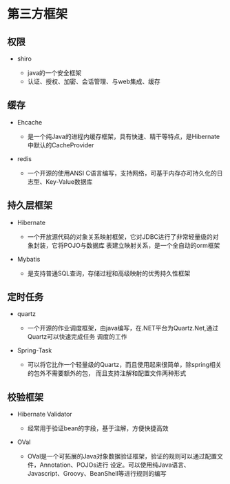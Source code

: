 # 第三方框架

## 权限
* shiro
   
   * java的一个安全框架
   * 认证、授权、加密、会话管理、与web集成、缓存
  
## 缓存
* Ehcache
   
   * 是一个纯Java的进程内缓存框架，具有快速、精干等特点，是Hibernate中默认的CacheProvider
* redis
   
   * 一个开源的使用ANSI C语言编写，支持网络，可基于内存亦可持久化的日志型、Key-Value数据库
   
## 持久层框架
* Hibernate
   
   * 一个开放源代码的对象关系映射框架，它对JDBC进行了非常轻量级的对象封装，它将POJO与数据库
   表建立映射关系，是一个全自动的orm框架
* Mybatis
   
   * 是支持普通SQL查询，存储过程和高级映射的优秀持久性框架
   
## 定时任务
* quartz
   
   * 一个开源的作业调度框架，由java编写，在.NET平台为Quartz.Net,通过Quartz可以快速完成任务
   调度的工作
* Spring-Task
   
   * 可以将它比作一个轻量级的Quartz，而且使用起来很简单，除spring相关的包外不需要额外的包，
   而且支持注解和配置文件两种形式
   
## 校验框架
* Hibernate Validator
   
   * 经常用于验证bean的字段，基于注解，方便快捷高效
* OVal
   
   * OVal是一个可拓展的Java对象数据验证框架，验证的规则可以通过配置文件，Annotation、POJOs进行
   设定。可以使用纯Java语言、Javascript、Groovy、BeanShell等进行规则的编写
